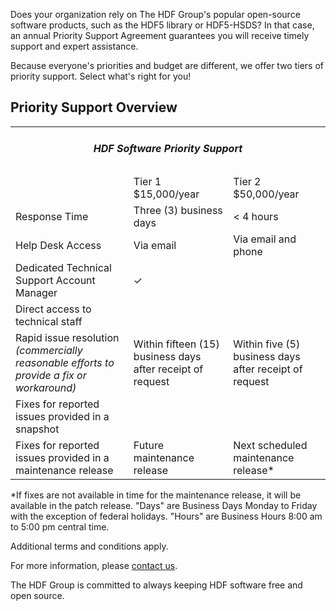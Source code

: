 Does your organization rely on The HDF Group's popular open-source software products, such as the HDF5 library or HDF5-HSDS? In that case, an annual Priority Support Agreement guarantees you will receive timely support and expert assistance. 

Because everyone's priorities and budget are different, we offer two tiers of priority support. Select what's right for you!

## Priority Support Overview

<table style="table-layout: fixed;" border="0">
<tbody>
<tr">
<td colspan="3">
<h5 style="text-align: center;">HDF Software Priority Support</h5></center>
</td>
</tr>
<tr>
<td style="text-align: left; vertical-align: middle;"></td>
<td style="vertical-align: middle;">Tier 1<br>
  $15,000/year</td>
<td style="vertical-align: middle;">Tier 2<Br>$50,000/year</td>
</tr>
<tr>
<td style="text-align: left; vertical-align: middle;">Response Time</td>
<td>Three (3) business days</td>
<td>&lt; 4 hours</td>
</ter>
<tr>
<td style="text-align: left; vertical-align: middle;">Help Desk Access</td>
<td>Via email</td>
<td>Via email and phone</td>
</tr>
<tr>
<td style="text-align: left; vertical-align: middle;">Dedicated Technical Support Account Manager</td>
<td>&#x2713;</td>
<td><i class="fa fa-check" aria-hidden="true"></i></td>
</tr>
<tr>
<td style="text-align: left; vertical-align: middle;">Direct access to technical staff</td>
<td></td>
<td><i class="fa fa-check" aria-hidden="true"></i></td>
</tr>
<tr>
<td style="text-align: left; vertical-align: middle;">Rapid issue resolution <i>(commercially reasonable
efforts to provide a fix or workaround)</i></td>
<td>Within fifteen (15) business days
after receipt of request</td>
<td>Within five (5) business days
after receipt of request</td>
</tr>
<tr>
<td style="text-align: left; vertical-align: middle;">Fixes for reported issues provided in a snapshot</td>
<td><i class="fa fa-check" aria-hidden="true"></i></td>
<td><i class="fa fa-check" aria-hidden="true"></i></td>
</tr>
<tr>
<td style="text-align: left; vertical-align: middle;">Fixes for reported issues provided in a maintenance release</td>
<td>Future maintenance release</td>
<td>Next scheduled maintenance release*</td>
</tr>
</tbody>
</table>


*If fixes are not available in time for the maintenance release, it will be available in the patch release.
"Days" are Business Days Monday to Friday with the exception of federal holidays. "Hours" are Business Hours 8:00 am to 5:00 pm central time.

Additional terms and conditions apply.

For more information, please [contact us](mailto:info@hdfgroup.org).

The HDF Group is committed to always keeping HDF software free and open source. 

